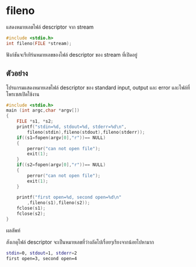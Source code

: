 # fileno

แสดงหมายเลขไฟล์ descriptor จาก stream
``` c
#include <stdio.h>
int fileno(FILE *stream);  
```
ฟังก์ชันจะรีเทิร์นหมายเลขของไฟล์ descriptor ของ stream ที่เปิดอยู่

## ตัวอย่าง
โปรแกรมแสดงหมายเลขไฟล์ descriptor ของ standard input, output และ error และไฟล์ที่โพรเซสเปิดใช้งาน
``` c
#include <stdio.h>
main (int argc,char *argv[])
{
	FILE *s1, *s2;
	printf("stdin=%d, stdout=%d, stderr=%d\n",
		fileno(stdin),fileno(stdout),fileno(stderr));
	if((s1=fopen(argv[0],"r"))== NULL) 
	{
		perror("can not open file");
		exit(1);
	}
	if((s2=fopen(argv[0],"r"))== NULL) 
	{
		perror("can not open file");
		exit(1);
	}
	
	printf("first open=%d, second open=%d\n"
		,fileno(s1),fileno(s2));
	fclose(s1);
	fclose(s2);
}
```

ผลลัพท์

สังเกตุไฟล์ descriptor จะเป็นหมายเลขที่ว่างถัดไปเรื่อยๆเรียงจากน้อยไปหามาก
``` sh
stdin=0, stdout=1, stderr=2
first open=3, second open=4 
```
